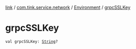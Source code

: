 [link](../../index.md) / [com.tink.service.network](../index.md) / [Environment](index.md) / [grpcSSLKey](./grpc-s-s-l-key.md)

# grpcSSLKey

`val grpcSSLKey: `[`String`](https://kotlinlang.org/api/latest/jvm/stdlib/kotlin/-string/index.html)`?`